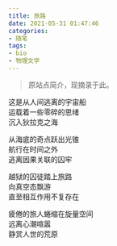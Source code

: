 ```yaml
---
title: 旅路
date: 2021-05-31 01:47:46
categories: 
- 随笔
tags: 
- bio
- 物理文学
---
```


> 原站点简介，现摘录于此。

这是从人间逃离的宇宙船  
运载着一些零碎的思绪  
沉入狄拉克之海  

从海底的奇点跃出光锥  
航行在时间之外  
逃离因果关联的囚牢

越狱的囚徒踏上旅路  
向真空态飘游  
直至相互作用不复存在

疲倦的旅人蜷缩在旋量空间  
远离心潮喧嚣  
静赏人世的荒原

